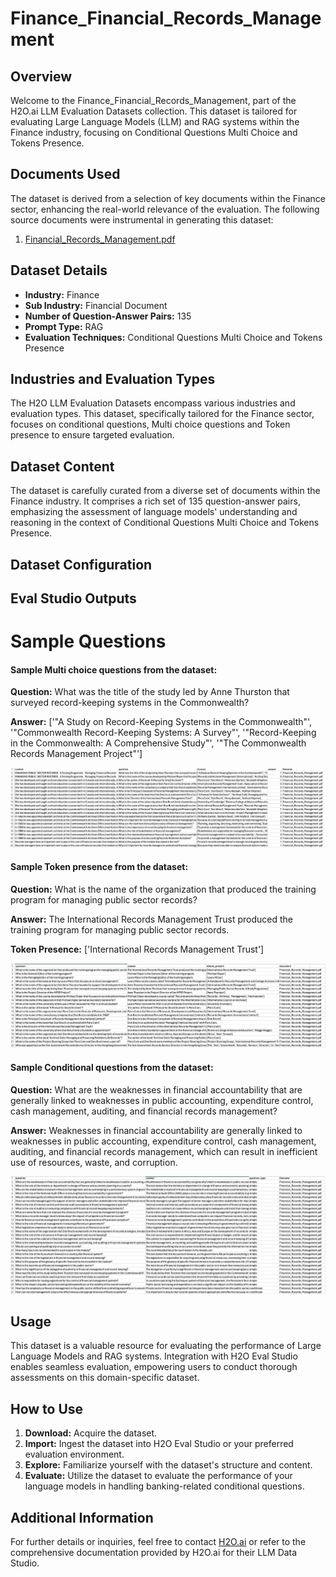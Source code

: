 # Finance_Financial_Records_Management

## Overview
Welcome to the Finance_Financial_Records_Management, part of the H2O.ai LLM Evaluation Datasets collection. This dataset is tailored for evaluating Large Language Models (LLM) and RAG systems within the Finance industry, focusing on Conditional Questions Multi Choice and Tokens Presence.

## Documents Used
The dataset is derived from a selection of key documents within the Finance sector, enhancing the real-world relevance of the evaluation. The following source documents were instrumental in generating this dataset:
1. [Financial_Records_Management.pdf](https://github.com/h2oai/h2o-evals/blob/main/catalog/Finance_Financial_Records_Management/used_documents/Financial_Records_Management.pdf)

## Dataset Details
- **Industry:** Finance
- **Sub Industry:** Financial Document
- **Number of Question-Answer Pairs:** 135
- **Prompt Type:** RAG
- **Evaluation Techniques:** Conditional Questions Multi Choice and Tokens Presence

## Industries and Evaluation Types
The H2O LLM Evaluation Datasets encompass various industries and evaluation types. This dataset, specifically tailored for the Finance sector, focuses on conditional questions, Multi choice questions and Token presence to ensure targeted evaluation.

## Dataset Content
The dataset is carefully curated from a diverse set of documents within the Finance industry. It comprises a rich set of 135 question-answer pairs, emphasizing the assessment of language models' understanding and reasoning in the context of Conditional Questions Multi Choice and Tokens Presence.

## Dataset Configuration

## Eval Studio Outputs

# Sample Questions

#### Sample Multi choice questions from the dataset:

**Question:** What was the title of the study led by Anne Thurston that surveyed record-keeping systems in the Commonwealth?

**Answer:** ['"A Study on Record-Keeping Systems in the Commonwealth"', '"Commonwealth Record-Keeping Systems: A Survey"', '"Record-Keeping in the Commonwealth: A Comprehensive Study"', '"The Commonwealth Records Management Project"']

![multi_choice_question_image](https://github.com/h2oai/h2o-evals/blob/main/catalog/Finance_Financial_Records_Management/screenshots/multi_choice.png)

#### Sample Token presence from the dataset:

**Question:** What is the name of the organization that produced the training program for managing public sector records?

**Answer:** The International Records Management Trust produced the training program for managing public sector records.

**Token Presence:** ['International Records Management Trust']

![token_presence_image](https://github.com/h2oai/h2o-evals/blob/main/catalog/Finance_Financial_Records_Management/screenshots/tokens_present.png)

#### Sample Conditional questions from the dataset:

**Question:** What are the weaknesses in financial accountability that are generally linked to weaknesses in public accounting, expenditure control, cash management, auditing, and financial records management?

**Answer:** Weaknesses in financial accountability are generally linked to weaknesses in public accounting, expenditure control, cash management, auditing, and financial records management, which can result in inefficient use of resources, waste, and corruption.

![conditional_question_image](https://github.com/h2oai/h2o-evals/blob/main/catalog/Finance_Financial_Records_Management/screenshots/question_type.png)

## Usage

This dataset is a valuable resource for evaluating the performance of Large Language Models and RAG systems. Integration with H2O Eval Studio enables seamless evaluation, empowering users to conduct thorough assessments on this domain-specific dataset.

## How to Use

1. **Download:** Acquire the dataset.
2. **Import:** Ingest the dataset into H2O Eval Studio or your preferred evaluation environment.
3. **Explore:** Familiarize yourself with the dataset's structure and content.
4. **Evaluate:** Utilize the dataset to evaluate the performance of your language models in handling banking-related conditional questions.

## Additional Information

For further details or inquiries, feel free to contact [H2O.ai](https://www.h2o.ai/) or refer to the comprehensive documentation provided by H2O.ai for their LLM Data Studio.

